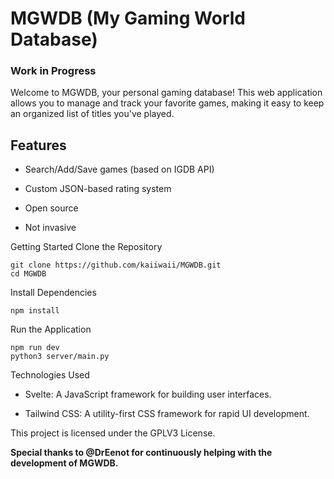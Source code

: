 # MGWDB (My Gaming World Database)

### Work in Progress

Welcome to MGWDB, your personal gaming database! This web application allows you to manage and track your favorite games, making it easy to keep an organized list of titles you've played.

## Features

- Search/Add/Save games (based on IGDB API)

- Custom JSON-based rating system

- Open source

- Not invasive



Getting Started
Clone the Repository

```
git clone https://github.com/kaiiwaii/MGWDB.git
cd MGWDB
```

Install Dependencies

```
npm install
```

Run the Application

```
npm run dev
python3 server/main.py
```

Technologies Used

- Svelte: A JavaScript framework for building user interfaces.

- Tailwind CSS: A utility-first CSS framework for rapid UI development.

This project is licensed under the GPLV3 License.

**Special thanks to @DrEenot for continuously helping with the development of MGWDB.**